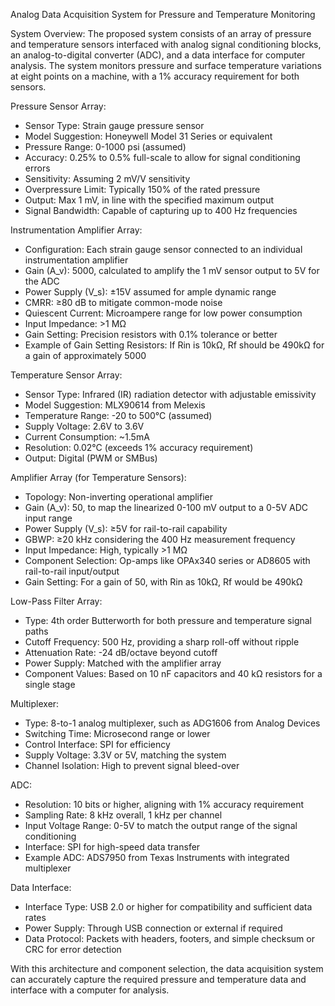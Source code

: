 Analog Data Acquisition System for Pressure and Temperature Monitoring

System Overview:
The proposed system consists of an array of pressure and temperature sensors interfaced with analog signal conditioning blocks, an analog-to-digital converter (ADC), and a data interface for computer analysis. The system monitors pressure and surface temperature variations at eight points on a machine, with a 1% accuracy requirement for both sensors.

Pressure Sensor Array:
- Sensor Type: Strain gauge pressure sensor
- Model Suggestion: Honeywell Model 31 Series or equivalent
- Pressure Range: 0-1000 psi (assumed)
- Accuracy: 0.25% to 0.5% full-scale to allow for signal conditioning errors
- Sensitivity: Assuming 2 mV/V sensitivity
- Overpressure Limit: Typically 150% of the rated pressure
- Output: Max 1 mV, in line with the specified maximum output
- Signal Bandwidth: Capable of capturing up to 400 Hz frequencies

Instrumentation Amplifier Array:
- Configuration: Each strain gauge sensor connected to an individual instrumentation amplifier
- Gain (A_v): 5000, calculated to amplify the 1 mV sensor output to 5V for the ADC
- Power Supply (V_s): ±15V assumed for ample dynamic range
- CMRR: ≥80 dB to mitigate common-mode noise
- Quiescent Current: Microampere range for low power consumption
- Input Impedance: >1 MΩ
- Gain Setting: Precision resistors with 0.1% tolerance or better
- Example of Gain Setting Resistors: If Rin is 10kΩ, Rf should be 490kΩ for a gain of approximately 5000

Temperature Sensor Array:
- Sensor Type: Infrared (IR) radiation detector with adjustable emissivity
- Model Suggestion: MLX90614 from Melexis
- Temperature Range: -20 to 500°C (assumed)
- Supply Voltage: 2.6V to 3.6V
- Current Consumption: ~1.5mA
- Resolution: 0.02°C (exceeds 1% accuracy requirement)
- Output: Digital (PWM or SMBus)

Amplifier Array (for Temperature Sensors):
- Topology: Non-inverting operational amplifier
- Gain (A_v): 50, to map the linearized 0-100 mV output to a 0-5V ADC input range
- Power Supply (V_s): ≥5V for rail-to-rail capability
- GBWP: ≥20 kHz considering the 400 Hz measurement frequency
- Input Impedance: High, typically >1 MΩ
- Component Selection: Op-amps like OPAx340 series or AD8605 with rail-to-rail input/output
- Gain Setting: For a gain of 50, with Rin as 10kΩ, Rf would be 490kΩ

Low-Pass Filter Array:
- Type: 4th order Butterworth for both pressure and temperature signal paths
- Cutoff Frequency: 500 Hz, providing a sharp roll-off without ripple
- Attenuation Rate: -24 dB/octave beyond cutoff
- Power Supply: Matched with the amplifier array
- Component Values: Based on 10 nF capacitors and 40 kΩ resistors for a single stage

Multiplexer:
- Type: 8-to-1 analog multiplexer, such as ADG1606 from Analog Devices
- Switching Time: Microsecond range or lower
- Control Interface: SPI for efficiency
- Supply Voltage: 3.3V or 5V, matching the system
- Channel Isolation: High to prevent signal bleed-over

ADC:
- Resolution: 10 bits or higher, aligning with 1% accuracy requirement
- Sampling Rate: 8 kHz overall, 1 kHz per channel
- Input Voltage Range: 0-5V to match the output range of the signal conditioning
- Interface: SPI for high-speed data transfer
- Example ADC: ADS7950 from Texas Instruments with integrated multiplexer

Data Interface:
- Interface Type: USB 2.0 or higher for compatibility and sufficient data rates
- Power Supply: Through USB connection or external if required
- Data Protocol: Packets with headers, footers, and simple checksum or CRC for error detection

With this architecture and component selection, the data acquisition system can accurately capture the required pressure and temperature data and interface with a computer for analysis.